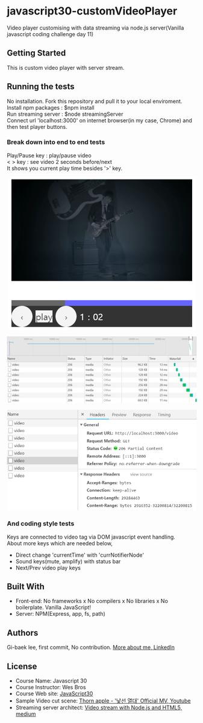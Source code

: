 # javascript30-customVideoPlayer
Video player customising with data streaming via node.js server(Vanilla javascript coding challenge day 11)

## Getting Started
This is custom video player with server stream.

## Running the tests
No installation. Fork this repository and pull it to your local enviroment.<br>
Install npm packages : $npm install<br>
Run streaming server : $node streamingServer<br>
Connect url 'localhost:3000' on internet browser(in my case, Chrome) and then test player buttons.

### Break down into end to end tests
Play/Pause key : play/pause video<br>
< > key : see video 2 seconds before/next<br>
It shows you current play time besides '>' key.

<p align="center">
  <img src="./image/1.png">
</p>
<p align="center">
  <img src="./image/2.png">
</p>
<p align="center">
  <img src="./image/3.png">
</p>

### And coding style tests
Keys are connected to video tag via DOM javascript event handling.<br>
About more keys which are needed below,<br>
- Direct change 'currentTime' with 'currNotifierNode'
- Sound keys(mute, amplify) with status bar
- Next/Prev video play keys

## Built With
- Front-end: No frameworks x No compilers x No libraries x No boilerplate. Vanilla JavaScript!
- Server: NPM(Express, app, fs, path)

## Authors
Gi-baek lee, first commit, No contribution. [More about me, LinkedIn](https://www.linkedin.com/in/kibaeklee)

## License
- Course Name: Javascript 30
- Course Instructor: Wes Bros
- Course Web site: [JavaScript30](https://javascript30.com/)
- Sample Video cut scene: [Thorn apple - '낯선 열대' Official MV, Youtube](https://www.youtube.com/watch?v=U6IuopxXHyg)
- Streaming server architect: [Video stream with Node.js and HTML5, medium](https://medium.com/@daspinola/video-stream-with-node-js-and-html5-320b3191a6b6)
